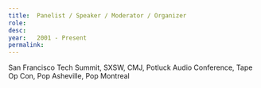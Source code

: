 ```yaml
---
title:  Panelist / Speaker / Moderator / Organizer
role:   
desc:   
year:   2001 - Present
permalink:
---
```

San Francisco Tech Summit, SXSW, CMJ, Potluck Audio Conference, Tape Op Con, Pop Asheville, Pop Montreal
